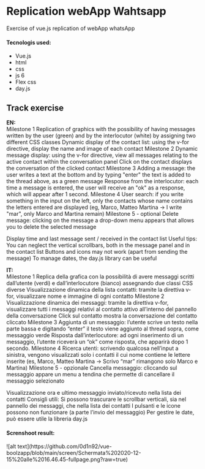 <h1>Replication webApp Wahtsapp</h1>
<p>Exercise of vue.js replication of webApp whatsApp</p>
<h4>Tecnologis used:</h4>
<ul>
  <li>Vue.js</li>
  <li>html</li>
  <li>css</li>
  <li>js 6</li>
  <li>Flex css</li>
  <li>day.js</li>
</ul>
<h2>Track exercise</h2>

<p><strong>EN:</strong><br>
  Milestone 1
   Replication of graphics with the possibility of having messages written by the user (green) and by the interlocutor (white) by assigning two different CSS classes
   Dynamic display of the contact list: using the v-for directive, display the name and image of each contact
   Milestone 2
   Dynamic message display: using the v-for directive, view all messages relating to the active contact within the conversation panel
   Click on the contact displays the conversation of the clicked contact
   Milestone 3
   Adding a message: the user writes a text at the bottom and by typing "enter" the text is added to the thread above, as a green message
   Response from the interlocutor: each time a message is entered, the user will receive an "ok" as a response, which will appear after 1 second.
   Milestone 4
   User search: if you write something in the input on the left, only the contacts whose name contains the letters entered are displayed (eg, Marco, Matteo Martina -> I write "mar", only Marco and Martina remain)
   Milestone 5 - optional
   Delete message: clicking on the message a drop-down menu appears that allows you to delete the selected message

   Display time and last message sent / received in the contact list
   Useful tips:
   You can neglect the vertical scrollbars, both in the message panel and in the contact list
   Buttons and icons may not work (apart from sending the message)
   To manage dates, the day.js library can be useful
</p>

 <p><strong>IT:</strong><br>
   Milestone 1
   Replica della grafica con la possibilità di avere messaggi scritti dall’utente (verdi) e dall’interlocutore (bianco) assegnando due classi CSS diverse
   Visualizzazione dinamica della lista contatti: tramite la direttiva v-for, visualizzare nome e immagine di ogni contatto
   Milestone 2
   Visualizzazione dinamica dei messaggi: tramite la direttiva v-for, visualizzare tutti i messaggi relativi al contatto attivo all’interno del pannello della conversazione
   Click sul contatto mostra la conversazione del contatto cliccato
   Milestone 3
   Aggiunta di un messaggio: l’utente scrive un testo nella parte bassa e digitando “enter” il testo viene aggiunto al thread sopra, come messaggio verde
   Risposta dall’interlocutore: ad ogni inserimento di un messaggio, l’utente riceverà un “ok” come risposta, che apparirà dopo 1 secondo.
   Milestone 4
   Ricerca utenti: scrivendo qualcosa nell’input a sinistra, vengono visualizzati solo i contatti il cui nome contiene le lettere inserite (es, Marco, Matteo Martina -> Scrivo “mar” rimangono solo Marco e Martina)
   Milestone 5 - opzionale
   Cancella messaggio: cliccando sul messaggio appare un menu a tendina che permette di cancellare il messaggio selezionato

   Visualizzazione ora e ultimo messaggio inviato/ricevuto nella lista dei contatti
   Consigli utili:
   Si possono trascurare le scrollbar verticali, sia nel pannello dei messaggi, che nella lista dei contatti
   I pulsanti e le icone possono non funzionare (a parte l’invio del messaggio)
   Per gestire le date, può essere utile la libreria day.js

 <p>

<h4>Screnshoot result:</h4>
![alt text](https://github.com/0d1n92/vue-boolzapp/blob/main/screen/Schermata%202020-12-15%20alle%2016.46.45-fullpage.png?raw=true)
